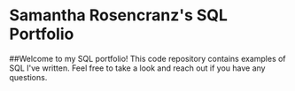 # Samantha Rosencranz's SQL Portfolio
##Welcome to my SQL portfolio! This code repository contains examples of SQL I've written. Feel free to take a look and reach out if you have any questions.
